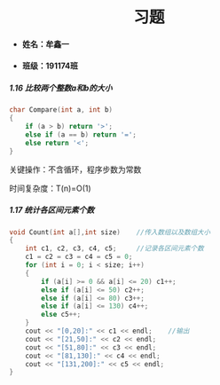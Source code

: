 # <center>习题</center>

- #### **姓名：牟鑫一**

- #### **班级：191174班**



##### 1.16 比较两个整数a和b的大小

```c++
char Compare(int a, int b)
{
	if (a > b) return '>';
	else if (a == b) return '=';
	else return '<';
}
```

关键操作：不含循环，程序步数为常数

时间复杂度：T(n)=O(1)



##### 1.17 统计各区间元素个数

```c++
void Count(int a[],int size)    //传入数组以及数组大小
{
	int c1, c2, c3, c4, c5;     //记录各区间元素个数
	c1 = c2 = c3 = c4 = c5 = 0;
	for (int i = 0; i < size; i++)
	{
		if (a[i] >= 0 && a[i] <= 20) c1++;
		else if (a[i] <= 50) c2++;
		else if (a[i] <= 80) c3++;
		else if (a[i] <= 130) c4++;
		else c5++;
	}
	cout << "[0,20]:" << c1 << endl;    //输出
	cout << "[21,50]:" << c2 << endl;
	cout << "[51,80]:" << c3 << endl;
	cout << "[81,130]:" << c4 << endl;
	cout << "[131,200]:" << c5 << endl;
}

```

